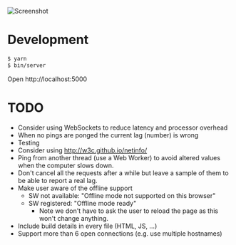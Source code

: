 ![Screenshot](https://raw.github.com/frosas/lag/master/screenshot.png)

# Development

```bash
$ yarn
$ bin/server
```

Open http://localhost:5000

# TODO

- Consider using WebSockets to reduce latency and processor overhead
- When no pings are ponged the current lag (number) is wrong
- Testing
- Consider using http://w3c.github.io/netinfo/
- Ping from another thread (use a Web Worker) to avoid altered values when the 
  computer slows down.
- Don't cancel all the requests after a while but leave a sample of them to be 
  able to report a real lag.
- Make user aware of the offline support
  - SW not available: "Offline mode not supported on this browser"
  - SW registered: "Offline mode ready"
    - Note we don't have to ask the user to reload the page as this won't change
      anything.
- Include build details in every file (HTML, JS, ...)
- Support more than 6 open connections (e.g. use multiple hostnames)
